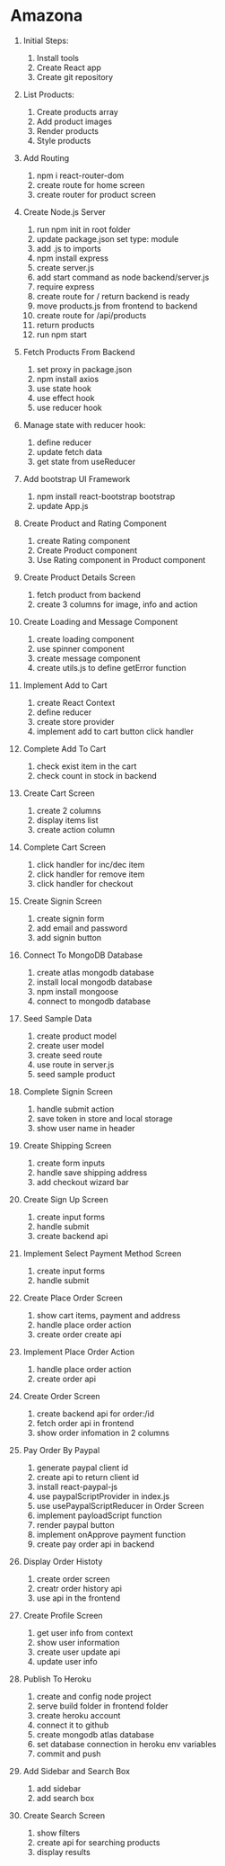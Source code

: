# Amazona

1. Initial Steps:

   1. Install tools
   2. Create React app
   3. Create git repository

2. List Products:

   1. Create products array
   2. Add product images
   3. Render products
   4. Style products

3. Add Routing

   1. npm i react-router-dom
   2. create route for home screen
   3. create router for product screen

4. Create Node.js Server

   1. run npm init in root folder
   2. update package.json set type: module
   3. add .js to imports
   4. npm install express
   5. create server.js
   6. add start command as node backend/server.js
   7. require express
   8. create route for / return backend is ready
   9. move products.js from frontend to backend
   10. create route for /api/products
   11. return products
   12. run npm start

5. Fetch Products From Backend

   1. set proxy in package.json
   2. npm install axios
   3. use state hook
   4. use effect hook
   5. use reducer hook

6. Manage state with reducer hook:

   1. define reducer
   2. update fetch data
   3. get state from useReducer

7. Add bootstrap UI Framework

   1. npm install react-bootstrap bootstrap
   2. update App.js

8. Create Product and Rating Component

   1. create Rating component
   2. Create Product component
   3. Use Rating component in Product component

9. Create Product Details Screen

   1. fetch product from backend
   2. create 3 columns for image, info and action

10. Create Loading and Message Component

    1. create loading component
    2. use spinner component
    3. create message component
    4. create utils.js to define getError function

11. Implement Add to Cart

    1. create React Context
    2. define reducer
    3. create store provider
    4. implement add to cart button click handler

12. Complete Add To Cart

    1. check exist item in the cart
    2. check count in stock in backend

13. Create Cart Screen

    1. create 2 columns
    2. display items list
    3. create action column

14. Complete Cart Screen

    1. click handler for inc/dec item
    2. click handler for remove item
    3. click handler for checkout

15. Create Signin Screen

    1. create signin form
    2. add email and password
    3. add signin button

16. Connect To MongoDB Database

    1. create atlas mongodb database
    2. install local mongodb database
    3. npm install mongoose
    4. connect to mongodb database

17. Seed Sample Data

    1. create product model
    2. create user model
    3. create seed route
    4. use route in server.js
    5. seed sample product

18. Complete Signin Screen

    1. handle submit action
    2. save token in store and local storage
    3. show user name in header

19. Create Shipping Screen

    1. create form inputs
    2. handle save shipping address
    3. add checkout wizard bar

20. Create Sign Up Screen

    1. create input forms
    2. handle submit
    3. create backend api

21. Implement Select Payment Method Screen

    1. create input forms
    2. handle submit

22. Create Place Order Screen

    1. show cart items, payment and address
    2. handle place order action
    3. create order create api

23. Implement Place Order Action

    1. handle place order action
    2. create order api

24. Create Order Screen

    1. create backend api for order:/id
    2. fetch order api in frontend
    3. show order infomation in 2 columns

25. Pay Order By Paypal

    1. generate paypal client id
    2. create api to return client id
    3. install react-paypal-js
    4. use paypalScriptProvider in index.js
    5. use usePaypalScriptReducer in Order Screen
    6. implement payloadScript function
    7. render paypal button
    8. implement onApprove payment function
    9. create pay order api in backend

26. Display Order Histoty

    1. create order screen
    2. creatr order history api
    3. use api in the frontend

27. Create Profile Screen

    1. get user info from context
    2. show user information
    3. create user update api
    4. update user info

28. Publish To Heroku

    1. create and config node project
    2. serve build folder in frontend folder
    3. create heroku account
    4. connect it to github
    5. create mongodb atlas database
    6. set database connection in heroku env variables
    7. commit and push

29. Add Sidebar and Search Box

    1. add sidebar
    2. add search box

30. Create Search Screen
    1. show filters
    2. create api for searching products
    3. display results
